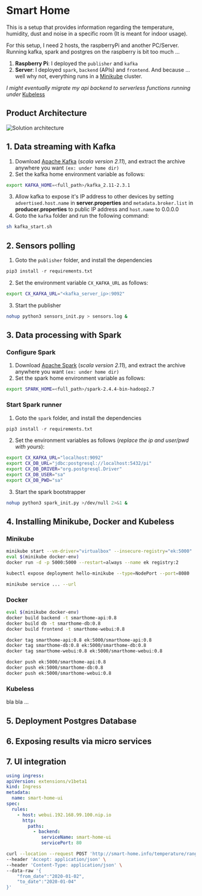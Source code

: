 # Smart Home

This is a setup that provides information regarding the temperature, humidity, dust and noise in a specific room (It is meant for indoor usage).

For this setup, I need 2 hosts, the raspberryPi and another PC/Server. Running kafka, spark and postgres on the raspberry is bit too much ...

1. **Raspberry Pi**: I deployed the `publisher` and `kafka`
2. **Server**: I deployed `spark`, `backend` (APIs) and `frontend`. And because ... well why not, everything runs in a [Minikube](https://github.com/kubernetes/minikube) cluster.

*I might eventually migrate my api backend to serverless functions running under* [Kubeless](http://kubeless.io/)

## Product Architecture

![Solution architecture](https://git.codextension.io/elie/smarthome/-/wikis/uploads/6ff551d9759422ea542a0c4099075971/Total_view.svg)

## 1. Data streaming with Kafka

1. Download [Apache Kafka](https://www.apache.org/dyn/closer.cgi?path=/kafka/2.4.0/kafka_2.11-2.4.0.tgz) (*scala version 2.11*), and extract the archive anywhere you want `(ex: under home dir)`
2. Set the kafka home environment variable as follows:

  ```bash
  export KAFKA_HOME=<full_path>/kafka_2.11-2.3.1
  ```

3. Allow kafka to expose it's IP address to other devices by setting `advertised.host.name` in **server.properties** and `metadata.broker.list` in **producer.properties** to public IP address and `host.name` to 0.0.0.0
4. Goto the `kafka` folder and run the following command:

  ```bash
  sh kafka_start.sh
  ```

## 2. Sensors polling

1. Goto the `publisher` folder, and install the dependencies

  ```python
  pip3 install -r requirements.txt
  ```

2. Set the environment variable `CX_KAFKA_URL` as follows:

  ```bash
  export CX_KAFKA_URL="<kafka_server_ip>:9092"
  ```

3. Start the publisher

  ```bash
  nohup python3 sensors_init.py > sensors.log &
  ```

## 3. Data processing with Spark

### Configure Spark

1. Download [Apache Spark](https://www.apache.org/dyn/closer.lua/spark/spark-2.4.4/spark-2.4.4-bin-hadoop2.7.tgz) (*scala version 2.11*), and extract the archive anywhere you want `(ex: under home dir)`
2. Set the spark home environment variable as follows:

  ```bash
  export SPARK_HOME=<full_path>/spark-2.4.4-bin-hadoop2.7
  ```

### Start Spark runner

1. Goto the `spark` folder, and install the dependencies

  ```python
  pip3 install -r requirements.txt
  ```

2. Set the environment variables as follows (*replace the ip and user/pwd with yours*):

  ```bash
  export CX_KAFKA_URL="localhost:9092"
  export CX_DB_URL="jdbc:postgresql://localhost:5432/pi"
  export CX_DB_DRIVER="org.postgresql.Driver"
  export CX_DB_USER="sa"
  export CX_DB_PWD="sa"
  ```

3. Start the spark bootstrapper

  ```bash
  nohup python3 spark_init.py >/dev/null 2>&1 &
  ```

## 4. Installing Minikube, Docker and Kubeless

### Minikube

```bash
minikube start --vm-driver="virtualbox" --insecure-registry="ek:5000"
eval $(minikube docker-env)
docker run -d -p 5000:5000 --restart=always --name ek registry:2

kubectl expose deployment hello-minikube --type=NodePort --port=8080

minikube service ... --url
```

### Docker

```bash
eval $(minikube docker-env)
docker build backend -t smarthome-api:0.8
docker build db -t smarthome-db:0.8
docker build frontend -t smarthome-webui:0.8

docker tag smarthome-api:0.8 ek:5000/smarthome-api:0.8
docker tag smarthome-db:0.8 ek:5000/smarthome-db:0.8
docker tag smarthome-webui:0.8 ek:5000/smarthome-webui:0.8

docker push ek:5000/smarthome-api:0.8
docker push ek:5000/smarthome-db:0.8
docker push ek:5000/smarthome-webui:0.8
```

### Kubeless

bla bla ...

## 5. Deployment Postgres Database

## 6. Exposing results via micro services

## 7. UI integration

```yml
using ingress:
apiVersion: extensions/v1beta1
kind: Ingress
metadata:
  name: smart-home-ui
spec:
  rules:
    - host: webui.192.168.99.100.nip.io
      http:
        paths:
          - backend:
             serviceName: smart-home-ui
             servicePort: 80
```

```bash
curl --location --request POST 'http://smart-home.info/temperature/range' \
--header 'Accept: application/json' \
--header 'Content-Type: application/json' \
--data-raw '{
    "from_date":"2020-01-02",
    "to_date":"2020-01-04"
}'
```
